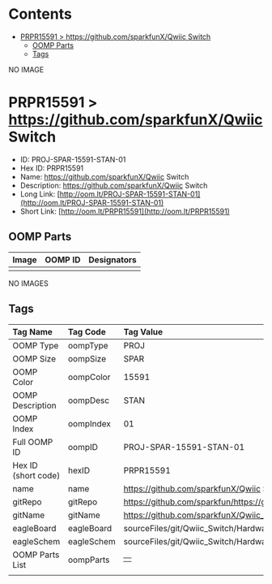 



Contents
========

* [PRPR15591 > https://github.com/sparkfunX/Qwiic Switch](#prpr15591--httpsgithubcomsparkfunxqwiic-switch)
	* [OOMP Parts](#oomp-parts)
	* [Tags](#tags)
  
NO IMAGE  
# PRPR15591 > https://github.com/sparkfunX/Qwiic Switch

- ID: PROJ-SPAR-15591-STAN-01
- Hex ID: PRPR15591
- Name: https://github.com/sparkfunX/Qwiic Switch
- Description: https://github.com/sparkfunX/Qwiic Switch
- Long Link: [http://oom.lt/PROJ-SPAR-15591-STAN-01](http://oom.lt/PROJ-SPAR-15591-STAN-01)
- Short Link: [http://oom.lt/PRPR15591](http://oom.lt/PRPR15591)

## OOMP Parts
  

|Image|OOMP ID|Designators|
| :--- | :--- | :--- |
||||
  
NO IMAGES  
## Tags
  

|Tag Name|Tag Code|Tag Value|
| :--- | :--- | :--- |
|OOMP Type|oompType|PROJ|
|OOMP Size|oompSize|SPAR|
|OOMP Color|oompColor|15591|
|OOMP Description|oompDesc|STAN|
|OOMP Index|oompIndex|01|
|Full OOMP ID|oompID|PROJ-SPAR-15591-STAN-01|
|Hex ID (short code)|hexID|PRPR15591|
|name|name|https://github.com/sparkfunX/Qwiic Switch|
|gitRepo|gitRepo|https://github.com/sparkfun/https://github.com/sparkfunX/Qwiic_Switch|
|gitName|gitName|https://github.com/sparkfunX/Qwiic_Switch|
|eagleBoard|eagleBoard|sourceFiles/git/Qwiic_Switch/Hardware/Qwiic_Switch.brd|
|eagleSchem|eagleSchem|sourceFiles/git/Qwiic_Switch/Hardware/Qwiic_Switch.sch|
|OOMP Parts List|oompParts|<table><tr><td></td></tr></table>|
||||
